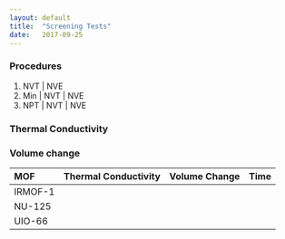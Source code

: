 ```yaml
---
layout: default
title:  "Screening Tests"
date:   2017-09-25
---
```

### Procedures
1. NVT | NVE
2. Min | NVT | NVE
3. NPT | NVT | NVE

### Thermal Conductivity

### Volume change

| MOF   |Thermal Conductivity|Volume Change|Time|
|:------|:------------------:|:-----------:|:--:|
|IRMOF-1|                    |             |    |
|NU-125 |                    |             |    |
|UIO-66 |                    |             |    |
